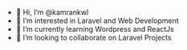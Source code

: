 - 👋 Hi, I’m @kamrankwl
- 👀 I’m interested in Laravel and Web Development
- 🌱 I’m currently learning Wordpress and ReactJs
- 💞️ I’m looking to collaborate on Laravel Projects

<!---
kamrankwl/kamrankwl is a ✨ special ✨ repository because its `README.md` (this file) appears on your GitHub profile.
You can click the Preview link to take a look at your changes.
--->
